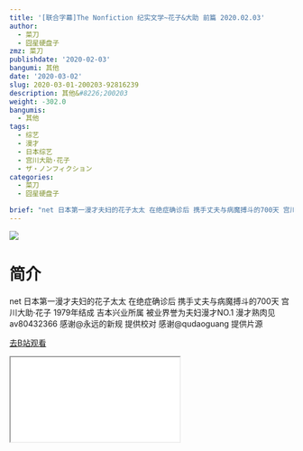 ```yaml
---
title: '[联合字幕]The Nonfiction 纪实文学~花子&大助 前篇 2020.02.03'
author:
  - 菜刀
  - 囧星硬盘子
zmz: 菜刀
publishdate: '2020-02-03'
bangumi: 其他
date: '2020-03-02'
slug: 2020-03-01-200203-92816239
description: 其他&#8226;200203
weight: -302.0
bangumis:
  - 其他
tags:
  - 综艺
  - 漫才
  - 日本综艺
  - 宫川大助·花子
  - ザ・ノンフィクション
categories:
  - 菜刀
  - 囧星硬盘子

brief: "net 日本第一漫才夫妇的花子太太 在绝症确诊后 携手丈夫与病魔搏斗的700天 宫川大助·花子 1979年结成 吉本兴业所属 被业界誉为夫妇漫才NO.1 漫才熟肉见av80432366 感谢@永远的新规 提供校对 感谢@qudaoguang 提供片源"
---
```

![](https://raw.githubusercontent.com/tcgriffith/owaraisite/master/static/tmpimg/3bdab1ef9f73530de9c3a68a0d2eee94caa8472a.jpg.480.jpg)
# 简介  
net
日本第一漫才夫妇的花子太太 在绝症确诊后 携手丈夫与病魔搏斗的700天
宫川大助·花子 1979年结成 吉本兴业所属 被业界誉为夫妇漫才NO.1 漫才熟肉见av80432366
感谢@永远的新规 提供校对 感谢@qudaoguang 提供片源  

[去B站观看](https://www.bilibili.com/video/av92816239/)
<div class ="resp-container"><iframe class="testiframe" src="//player.bilibili.com/player.html?aid=92816239"", scrolling="no", allowfullscreen="true" > </iframe></div> 

